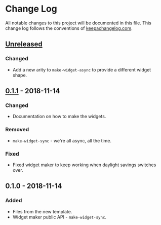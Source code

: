 # Change Log
All notable changes to this project will be documented in this file. This change log follows the conventions of [keepachangelog.com](http://keepachangelog.com/).

## [Unreleased]
### Changed
- Add a new arity to `make-widget-async` to provide a different widget shape.

## [0.1.1] - 2018-11-14
### Changed
- Documentation on how to make the widgets.

### Removed
- `make-widget-sync` - we're all async, all the time.

### Fixed
- Fixed widget maker to keep working when daylight savings switches over.

## 0.1.0 - 2018-11-14
### Added
- Files from the new template.
- Widget maker public API - `make-widget-sync`.

[Unreleased]: https://github.com/your-name/proptrack/compare/0.1.1...HEAD
[0.1.1]: https://github.com/your-name/proptrack/compare/0.1.0...0.1.1
